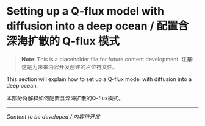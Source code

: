 # Setting up a Q-flux model with diffusion into a deep ocean / 配置含深海扩散的 Q-flux 模式

> **Note**: This is a placeholder file for future content development.
> **注意**: 这是为未来内容开发创建的占位符文件。

This section will explain how to set up a Q-flux model with diffusion into a deep ocean.

本部分将解释如何配置含深海扩散的Q-flux模式。

---

*Content to be developed / 内容待开发*
